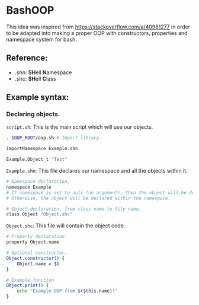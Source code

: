 # BashOOP

This idea was inspired from https://stackoverflow.com/a/40981277 in order to be adapted into making a proper OOP with constructors, properties and namespace system for bash.

## Reference:

- .shn: **SH**ell **N**amespace
- .shc: **SH**ell **C**lass

## Example syntax:

### Declaring objects.

`script.sh`:
This is the main script which will use our objects.

```bash
. $OOP_ROOT/oop.sh # Import library.

importNamespace Example.shn

Example.Object t "Test"
```

`Example.shn`:
This file declares our namespace and all the objects within it.

```bash
# Namespace declaration.
namespace Example
# If namespace is set to null (no argument), then the object will be declared globally.
# Otherwise, the object will be declared within the namespace.

# Object declaration, from class name to file name.
class Object "Object.shc"

```

`Object.shc`:
This file will contain the object code.

```bash
# Property declaration
property Object.name

# Optional constructor.
Object.constructor() {
    Object.name = $1
}

# Example function
Object.print() {
    echo "Example OOP from $($this.name)!"
}
```

